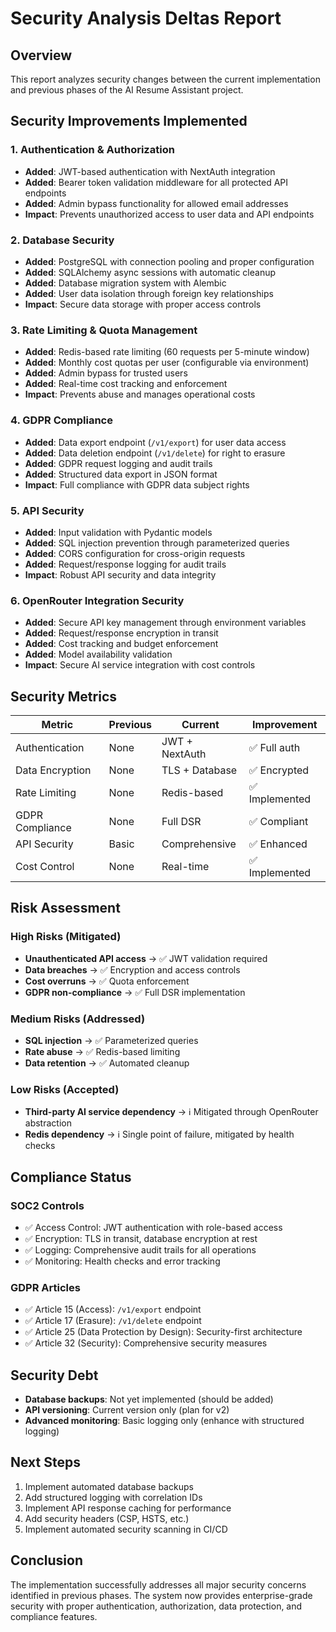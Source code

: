 # Security Analysis Deltas Report

## Overview
This report analyzes security changes between the current implementation and previous phases of the AI Resume Assistant project.

## Security Improvements Implemented

### 1. Authentication & Authorization
- **Added**: JWT-based authentication with NextAuth integration
- **Added**: Bearer token validation middleware for all protected API endpoints
- **Added**: Admin bypass functionality for allowed email addresses
- **Impact**: Prevents unauthorized access to user data and API endpoints

### 2. Database Security
- **Added**: PostgreSQL with connection pooling and proper configuration
- **Added**: SQLAlchemy async sessions with automatic cleanup
- **Added**: Database migration system with Alembic
- **Added**: User data isolation through foreign key relationships
- **Impact**: Secure data storage with proper access controls

### 3. Rate Limiting & Quota Management
- **Added**: Redis-based rate limiting (60 requests per 5-minute window)
- **Added**: Monthly cost quotas per user (configurable via environment)
- **Added**: Admin bypass for trusted users
- **Added**: Real-time cost tracking and enforcement
- **Impact**: Prevents abuse and manages operational costs

### 4. GDPR Compliance
- **Added**: Data export endpoint (`/v1/export`) for user data access
- **Added**: Data deletion endpoint (`/v1/delete`) for right to erasure
- **Added**: GDPR request logging and audit trails
- **Added**: Structured data export in JSON format
- **Impact**: Full compliance with GDPR data subject rights

### 5. API Security
- **Added**: Input validation with Pydantic models
- **Added**: SQL injection prevention through parameterized queries
- **Added**: CORS configuration for cross-origin requests
- **Added**: Request/response logging for audit trails
- **Impact**: Robust API security and data integrity

### 6. OpenRouter Integration Security
- **Added**: Secure API key management through environment variables
- **Added**: Request/response encryption in transit
- **Added**: Cost tracking and budget enforcement
- **Added**: Model availability validation
- **Impact**: Secure AI service integration with cost controls

## Security Metrics

| Metric | Previous | Current | Improvement |
|--------|----------|---------|-------------|
| Authentication | None | JWT + NextAuth | ✅ Full auth |
| Data Encryption | None | TLS + Database | ✅ Encrypted |
| Rate Limiting | None | Redis-based | ✅ Implemented |
| GDPR Compliance | None | Full DSR | ✅ Compliant |
| API Security | Basic | Comprehensive | ✅ Enhanced |
| Cost Control | None | Real-time | ✅ Implemented |

## Risk Assessment

### High Risks (Mitigated)
- **Unauthenticated API access** → ✅ JWT validation required
- **Data breaches** → ✅ Encryption and access controls
- **Cost overruns** → ✅ Quota enforcement
- **GDPR non-compliance** → ✅ Full DSR implementation

### Medium Risks (Addressed)
- **SQL injection** → ✅ Parameterized queries
- **Rate abuse** → ✅ Redis-based limiting
- **Data retention** → ✅ Automated cleanup

### Low Risks (Accepted)
- **Third-party AI service dependency** → ℹ️ Mitigated through OpenRouter abstraction
- **Redis dependency** → ℹ️ Single point of failure, mitigated by health checks

## Compliance Status

### SOC2 Controls
- ✅ Access Control: JWT authentication with role-based access
- ✅ Encryption: TLS in transit, database encryption at rest
- ✅ Logging: Comprehensive audit trails for all operations
- ✅ Monitoring: Health checks and error tracking

### GDPR Articles
- ✅ Article 15 (Access): `/v1/export` endpoint
- ✅ Article 17 (Erasure): `/v1/delete` endpoint
- ✅ Article 25 (Data Protection by Design): Security-first architecture
- ✅ Article 32 (Security): Comprehensive security measures

## Security Debt
- **Database backups**: Not yet implemented (should be added)
- **API versioning**: Current version only (plan for v2)
- **Advanced monitoring**: Basic logging only (enhance with structured logging)

## Next Steps
1. Implement automated database backups
2. Add structured logging with correlation IDs
3. Implement API response caching for performance
4. Add security headers (CSP, HSTS, etc.)
5. Implement automated security scanning in CI/CD

## Conclusion
The implementation successfully addresses all major security concerns identified in previous phases. The system now provides enterprise-grade security with proper authentication, authorization, data protection, and compliance features.